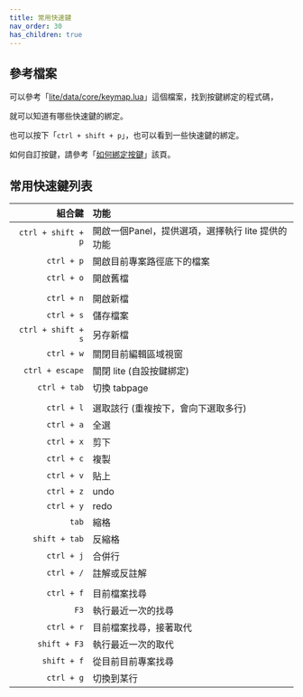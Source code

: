 ```yaml
---
title: 常用快速鍵
nav_order: 30
has_children: true
---
```


## 參考檔案

可以參考「[lite/data/core/keymap.lua](https://github.com/rxi/lite/blob/master/data/core/keymap.lua#L86)」這個檔案，找到按鍵綁定的程式碼，

就可以知道有哪些快速鍵的綁定。

也可以按下「`ctrl + shift + p`」，也可以看到一些快速鍵的綁定。

如何自訂按鍵，請參考「[如何綁定按鍵](https://samwhelp.github.io/note-about-lite-editor/read/config/keybind.html)」該頁。

## 常用快速鍵列表

| 組合鍵 | 功能 |
| ---: | :--- |
| `ctrl + shift + p` | 開啟一個Panel，提供選項，選擇執行 lite 提供的功能 |
| `ctrl + p` | 開啟目前專案路徑底下的檔案 |
| `ctrl + o` | 開啟舊檔 |
|| |
| `ctrl + n` | 開啟新檔 |
| `ctrl + s` | 儲存檔案 |
| `ctrl + shift + s` | 另存新檔 |
| `ctrl + w` | 關閉目前編輯區域視窗 |
| `ctrl + escape` | 關閉 lite (自設按鍵綁定) |
| `ctrl + tab` | 切換 tabpage |
|  ||
| `ctrl + l` | 選取該行 (重複按下，會向下選取多行) |
| `ctrl + a` | 全選 |
| `ctrl + x` | 剪下 |
| `ctrl + c` | 複製 |
| `ctrl + v` | 貼上 |
| `ctrl + z` | undo |
| `ctrl + y` | redo |
| `tab` | 縮格 |
| `shift + tab` | 反縮格 |
| `ctrl + j` | 合併行 |
| `ctrl + /` | 註解或反註解 |
|  ||
| `ctrl + f` | 目前檔案找尋 |
| `F3` | 執行最近一次的找尋 |
| `ctrl + r` | 目前檔案找尋，接著取代 |
| `shift + F3` | 執行最近一次的取代 |
| `shift + f` | 從目前目前專案找尋 |
| `ctrl + g` | 切換到某行 |




